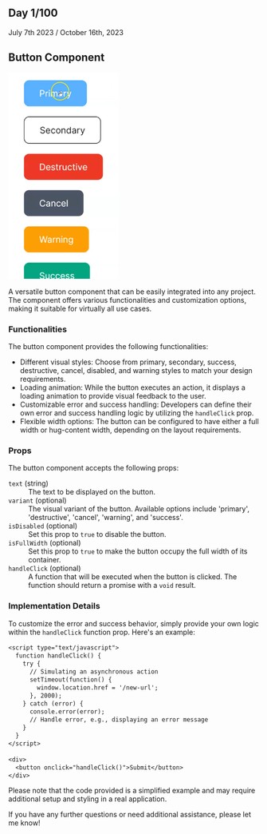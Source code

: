 <!-- Button Component -->
<h2>Day 1/100</h2>

<p>July 7th 2023 / October 16th, 2023</p>

<h2>Button Component</h2>

![button demo](/public/button.png)

<p>A versatile button component that can be easily integrated into any project. The component offers various functionalities and customization options, making it suitable for virtually all use cases.</p>

<h3>Functionalities</h3>

<p>The button component provides the following functionalities:</p>

<ul>
  <li>Different visual styles: Choose from primary, secondary, success, destructive, cancel, disabled, and warning styles to match your design requirements.</li>
  <li>Loading animation: While the button executes an action, it displays a loading animation to provide visual feedback to the user.</li>
  <li>Customizable error and success handling: Developers can define their own error and success handling logic by utilizing the <code>handleClick</code> prop.</li>
  <li>Flexible width options: The button can be configured to have either a full width or hug-content width, depending on the layout requirements.</li>
</ul>

<h3>Props</h3>

<p>The button component accepts the following props:</p>

<dl>
  <dt><code>text</code> (string)</dt>
  <dd>The text to be displayed on the button.</dd>
  <dt><code>variant</code> (optional)</dt>
  <dd>The visual variant of the button. Available options include 'primary', 'destructive', 'cancel', 'warning', and 'success'.</dd>
  <dt><code>isDisabled</code> (optional)</dt>
  <dd>Set this prop to <code>true</code> to disable the button.</dd>
  <dt><code>isFullWidth</code> (optional)</dt>
  <dd>Set this prop to <code>true</code> to make the button occupy the full width of its container.</dd>
  <dt><code>handleClick</code> (optional)</dt>
  <dd>A function that will be executed when the button is clicked. The function should return a promise with a <code>void</code> result.</dd>
</dl>

<h3>Implementation Details</h3>

<p>To customize the error and success behavior, simply provide your own logic within the <code>handleClick</code> function prop. Here's an example:</p>

<pre><code>&lt;script type="text/javascript"&gt;
  function handleClick() {
    try {
      // Simulating an asynchronous action
      setTimeout(function() {
        window.location.href = '/new-url';
      }, 2000);
    } catch (error) {
      console.error(error);
      // Handle error, e.g., displaying an error message
    }
  }
&lt;/script&gt;

&lt;div&gt;
  &lt;button onclick="handleClick()"&gt;Submit&lt;/button&gt;
&lt;/div&gt;
</code></pre>

<p>Please note that the code provided is a simplified example and may require additional setup and styling in a real application.</p>

<p>If you have any further questions or need additional assistance, please let me know!</p>
